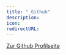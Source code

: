 ```yaml
---
title: "_Github"
description:
icon: 
redirectURL: 
---
```


[Zur Github Profilseite](https://github.com/zensudo)
